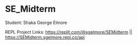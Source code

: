 # SE_Midterm
Student: Shaka George Elmore

REPL Project Links: https://replit.com/@sgelmore/SEMidterm  ||  https://SEMidterm.sgelmore.repl.co/api
